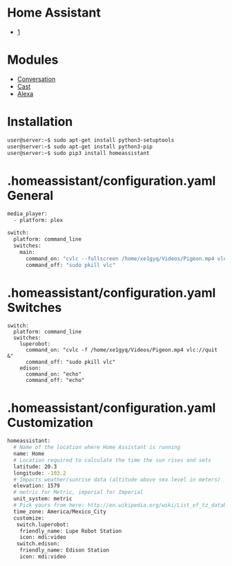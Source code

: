 # Home Assistant

- [1](http://ratonland.org/tag/yaml/)

# Modules

- [Conversation](https://home-assistant.io/components/conversation/)
- [Cast](https://home-assistant.io/components/media_player.cast/)
- [Alexa](https://home-assistant.io/components/alexa/)

# Installation

```sh
user@server:~$ sudo apt-get install python3-setuptools
user@server:~$ sudo apt-get install python3-pip
user@server:~$ sudo pip3 install homeassistant
```

# .homeassistant/configuration.yaml General

```sh
media_player:
  - platform: plex

switch:
  platform: command_line
  switches:
    main:
      command_on: "cvlc --fullscreen /home/xe1gyq/Videos/Pigeon.mp4 vlc://quit &"
      command_off: "sudo pkill vlc"
```

# .homeassistant/configuration.yaml Switches

```
switch:
  platform: command_line
  switches:
    luperobot:
      command_on: "cvlc -f /home/xe1gyq/Videos/Pigeon.mp4 vlc://quit &"
      command_off: "sudo pkill vlc"
    edison:
      command_on: "echo"
      command_off: "echo"
```

# .homeassistant/configuration.yaml Customization

```sh
homeassistant:
  # Name of the location where Home Assistant is running
  name: Home
  # Location required to calculate the time the sun rises and sets
  latitude: 20.3
  longitude: -103.2
  # Impacts weather/sunrise data (altitude above sea level in meters)
  elevation: 1579
  # metric for Metric, imperial for Imperial
  unit_system: metric
  # Pick yours from here: http://en.wikipedia.org/wiki/List_of_tz_database_time_zones
  time_zone: America/Mexico_City
  customize:
   switch.luperobot:
    friendly_name: Lupe Robot Station
    icon: mdi:video
   switch.edison:
    friendly_name: Edison Station
    icon: mdi:video
```